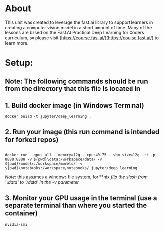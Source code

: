 # About

This unit was created to leverage the fast.ai library to support learners in creating a computer vision model in a short amount of time. Many of the lessons are based on the Fast.AI Practical Deep Learning for Coders curriculum, so please visit [https://course.fast.ai/](https://course.fast.ai/) to learn more.

# Setup:

## Note: The following commands should be run from the directory that this file is located in ##

## 1. Build docker image (in Windows Terminal)
```
docker build -t jupyter/deep_learning .

```

## 2. Run your image (this run command is intended for forked repos)
```

docker run --gpus all --memory=12g --cpus=0.75 --shm-size=12g -it -p 8888:8888 -v ${pwd}\data:/workspace/data/ -v ${pwd}\models:/workspace/models/ -v ${pwd}\notebooks:/workspace/notebooks/ jupyter/deep_learning

```

*Note*: this assumes a windows file system, for **nix *flip the slash from '\data' to '/data' in the -v parameter*

## 3. Monitor your GPU usage in the terminal (use a separate terminal than where you started the container)
```
nvidia-smi
```